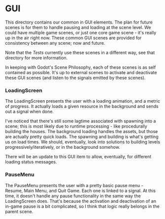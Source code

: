 # GUI
This directory contains our common in GUI elements. The plan for future scenes is for them to handle pausing and loading at the scene level. We could have multiple game scenes, or just one core game scene - it's really up in the air right now. These common GUI scenes are provided for consistency between any scene; now and future.

Note that the *Tests* currently use these scenes in a different way, see that directory for more information.

In keeping with Godot's Scene Philosophy, each of these scenes is as self contained as possible. It's up to external scenes to activate and deactivate these GUI scenes (and listen to the signals emitted by these scenes).

### LoadingScreen
The LoadingScreen presents the user with a loading animation, and a metric of progress. It actually loads a given resource in the background and sends out a signal when done.

I've noticed that there's still some lagtime associated with spawning into a scene; this is most likely due to runtime processing - like procedurally building the houses. The background loading handles the assets, but those are actually pretty quick loads. The spawning and building is what's getting us on load times. We should, eventually, look into solutions to building levels progressively/iteratively, or in the background somehow.

There will be an update to this GUI item to allow, eventually, for different loading status messages.

### PauseMenu

The PauseMenu presents the user with a pretty basic pause menu - Resume, Main Menu, and Quit Game. Each one is linked to a signal. At this time, it doesn't handle any pause functionality in the same way the LoadingScreen does. That's because the activation and deactivation of an in-game pause is a bit complicated, so I think that logic really belongs in the parent scene.
